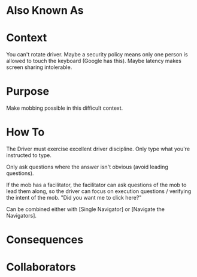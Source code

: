 # Also Known As

# Context

You can't rotate driver. Maybe a security policy means only one person is allowed to touch the keyboard (Google has this). Maybe latency makes screen sharing intolerable. 

# Purpose

Make mobbing possible in this difficult context.

# How To

The Driver must exercise excellent driver discipline. Only type what you're instructed to type.

Only ask questions where the answer isn't obvious (avoid leading questions). 

If the mob has a facilitator, the facilitator can ask questions of the mob to lead them along, so the driver can focus on execution questions / verifying the intent of the mob. "Did you want me to click here?"

Can be combined either with [Single Navigator] or [Navigate the Navigators].

# Consequences

# Collaborators
